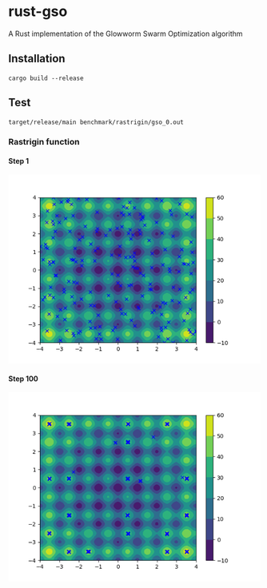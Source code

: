 # rust-gso

A Rust implementation of the Glowworm Swarm Optimization algorithm

## Installation
 
 ```
 cargo build --release
 ```

## Test

 ```
 target/release/main benchmark/rastrigin/gso_0.out
 ```

### Rastrigin function

#### Step 1

![Rust:Step 1](benchmark/rastrigin/rastrigin_rust_1.png)

#### Step 100

![Rust:Step 1](benchmark/rastrigin/rastrigin_rust_2.png)
